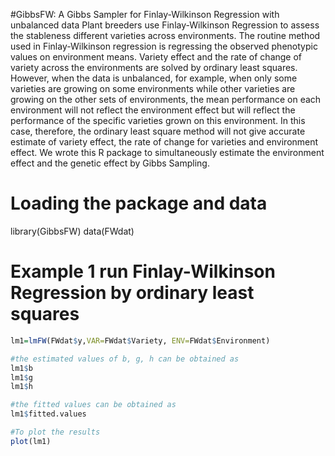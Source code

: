 #GibbsFW: A Gibbs Sampler for Finlay-Wilkinson Regression with unbalanced data
Plant breeders use Finlay-Wilkinson Regression to assess the stableness different varieties across environments. The routine method used in Finlay-Wilkinson regression is regressing the observed phenotypic values on environment means. Variety effect and the rate of change of variety across the environments are solved by ordinary least squares. However, when the data is unbalanced, for example, when only some varieties are growing on some environments while other varieties are growing on the other sets of environments, the mean performance on each environment will not reflect the environment effect but will reflect the performance of the specific varieties grown on this environment. In this case, therefore, the ordinary least square method will not give accurate estimate of variety effect, the rate of change for varieties and environment effect.
We wrote this R package to simultaneously estimate the environment effect and the genetic effect by Gibbs Sampling.  


# Loading the package and data
library(GibbsFW)
data(FWdat)

# Example 1 run Finlay-Wilkinson Regression by ordinary least squares
```R
lm1=lmFW(FWdat$y,VAR=FWdat$Variety, ENV=FWdat$Environment)

#the estimated values of b, g, h can be obtained as 
lm1$b
lm1$g
lm1$h

#the fitted values can be obtained as
lm1$fitted.values

#To plot the results
plot(lm1)

```
